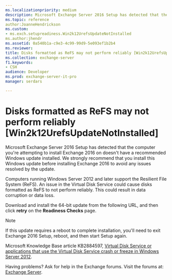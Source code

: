 ```yaml
---
ms.localizationpriority: medium
description: Microsoft Exchange Server 2016 Setup has detected that the computer you're attempting to install Exchange 2016 on doesn't have a recommended Windows update installed. We strongly recommend that you install this Windows update before installing Exchange 2016 to avoid any issues resolved by the update.
ms.topic: reference
author:JoanneHendrickson
ms.custom:
- ms.exch.setupreadiness.Win2k12UrefsUpdateNotInstalled
ms.author:jhendr
ms.assetid: 0a540b1a-c9e3-4c99-99d9-5e093ef1b2b4
ms.reviewer: 
title: Disks formatted as ReFS may not perform reliably [Win2k12UrefsUpdateNotInstalled]
ms.collection: exchange-server
f1.keywords:
- CSH
audience: Developer
ms.prod: exchange-server-it-pro
manager: serdars

---
```


# Disks formatted as ReFS may not perform reliably [Win2k12UrefsUpdateNotInstalled]

Microsoft Exchange Server 2016 Setup has detected that the computer you're attempting to install Exchange 2016 on doesn't have a recommended Windows update installed. We strongly recommend that you install this Windows update before installing Exchange 2016 to avoid any issues resolved by the update.

Computers running Windows Server 2012 and later support the Resilient File System (ReFS). An issue in the Virtual Disk Service could cause disks formatted as ReFS to not perform reliably. This could result in data corruption or data loss.

Download and install the 64-bit update from the following URL, and then click **retry** on the **Readiness Checks** page.

> [!NOTE]
> If this update requires a reboot to complete installation, you'll need to exit Exchange 2016 Setup, reboot, and then start Setup again.

Microsoft Knowledge Base article KB2884597, [Virtual Disk Service or applications that use the Virtual Disk Service crash or freeze in Windows Server 2012](https://support.microsoft.com/help/2884597).

Having problems? Ask for help in the Exchange forums. Visit the forums at: [Exchange Server](https://social.technet.microsoft.com/forums/office/home?category=exchangeserver).
